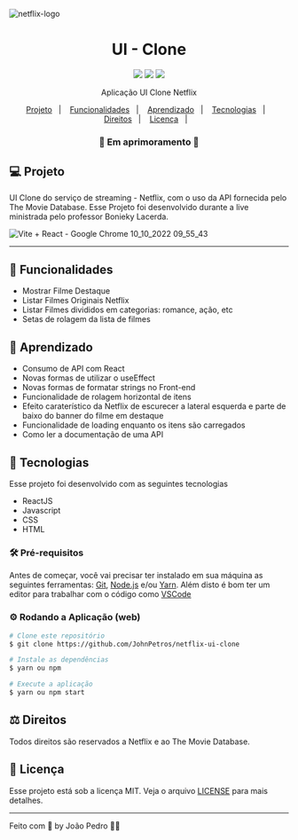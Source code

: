 
![netflix-logo](https://user-images.githubusercontent.com/93893533/194868053-aae1b8cd-07d8-439e-bc13-5162a050237f.png)

<h1 align="center">
  UI - Clone
</h1>

<p align="center">
  <img src="https://img.shields.io/badge/react%20version-16.8.0-informational"/>
  <img src="https://img.shields.io/badge/last%20commit-october-blue" />
  <img src="https://img.shields.io/badge/license-MIT-success"/>
</p>

<p align="center">Aplicação UI Clone Netflix</p>

<p align="center">
  <a href="#-projeto">Projeto</a>&nbsp;&nbsp;&nbsp;|&nbsp;&nbsp;&nbsp;
  <a href="#-funcionalidades">Funcionalidades</a>&nbsp;&nbsp;&nbsp;|&nbsp;&nbsp;&nbsp;
  <a href="#-aprendizado">Aprendizado</a>&nbsp;&nbsp;&nbsp;|&nbsp;&nbsp;&nbsp;
  <a href="#-tecnologias">Tecnologias</a>&nbsp;&nbsp;&nbsp;|&nbsp;&nbsp;&nbsp;
  <a href="#-direitos">Direitos</a>&nbsp;&nbsp;&nbsp;|&nbsp;&nbsp;&nbsp;
  <a href="#-licença">Licença</a>&nbsp;&nbsp;&nbsp;|&nbsp;&nbsp;&nbsp;
</p>

<h3 align="center"> 
🚧  Em aprimoramento  🚧
</h3>

## 💻 Projeto

UI Clone do serviço de streaming - Netflix, com o uso da API fornecida pelo The Movie Database. Esse Projeto foi desenvolvido durante a live ministrada pelo professor Bonieky Lacerda. 

![Vite + React - Google Chrome 10_10_2022 09_55_43](https://user-images.githubusercontent.com/93893533/194871288-ea8b1fab-ba31-4533-b427-6a43f7293446.png)

<hr>

## 🔗 Funcionalidades
-  Mostrar Filme Destaque
-  Listar Filmes Originais Netflix
-  Listar Filmes divididos em categorias: romance, ação, etc
-  Setas de rolagem da lista de filmes

## 📖 Aprendizado
- Consumo de API com React
- Novas formas de utilizar o useEffect
- Novas formas de formatar strings no Front-end
- Funcionalidade de rolagem horizontal de itens
- Efeito caraterístico da Netflix de escurecer a lateral esquerda e parte de baixo do banner do filme em destaque
- Funcionalidade de loading enquanto os itens são carregados
- Como ler a documentação de uma API

## 🚀 Tecnologias
Esse projeto foi desenvolvido com as seguintes tecnologias

- ReactJS
- Javascript
- CSS
- HTML

### 🛠️ Pré-requisitos

Antes de começar, você vai precisar ter instalado em sua máquina as seguintes ferramentas:
[Git](https://git-scm.com), [Node.js](https://nodejs.org/en/) e/ou [Yarn](https://yarnpkg.com/). 
Além disto é bom ter um editor para trabalhar com o código como [VSCode](https://code.visualstudio.com/)

### ⚙️ Rodando a Aplicação (web)

```bash
# Clone este repositório
$ git clone https://github.com/JohnPetros/netflix-ui-clone

# Instale as dependências
$ yarn ou npm

# Execute a aplicação
$ yarn ou npm start
```

## ⚖️ Direitos

Todos direitos são reservados a Netflix e ao The Movie Database.

## :memo: Licença

Esse projeto está sob a licença MIT. Veja o arquivo [LICENSE](LICENSE) para mais detalhes.

---

Feito com 💜 by João Pedro 👋🏻
